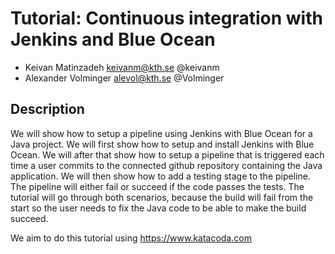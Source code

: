 # Tutorial: Continuous integration with Jenkins and Blue Ocean 

 - Keivan Matinzadeh keivanm@kth.se @keivanm
 - Alexander Volminger alevol@kth.se @Volminger
 
 ## Description
We will show how to setup a pipeline using Jenkins with Blue Ocean for a Java project. We will first show how to setup and install Jenkins with Blue Ocean. We will after that show how to setup a pipeline  that is triggered each time a user commits to the connected github repository containing the Java application. We will then show how to add a testing stage to the pipeline. The pipeline will either fail or succeed if the code passes the tests. The tutorial will go through both scenarios, because the build will fail from the start so the user needs to fix the Java code to be able to make the build succeed.

We aim to do this tutorial using https://www.katacoda.com
